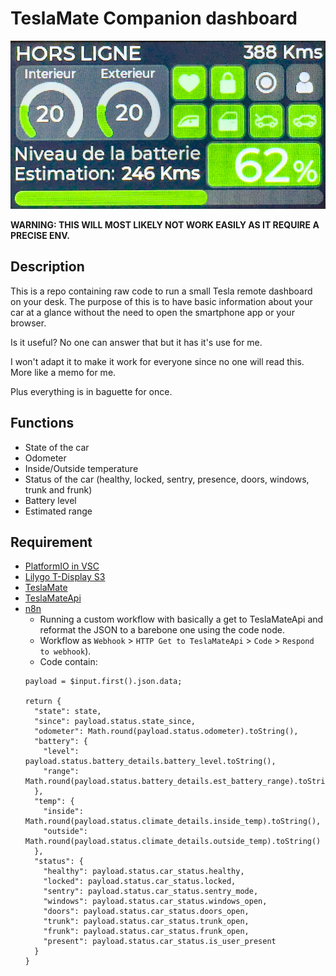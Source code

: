 # TeslaMate Companion dashboard

![image](img/img.png)

**WARNING: THIS WILL MOST LIKELY NOT WORK EASILY AS IT REQUIRE A PRECISE ENV.**

## Description
This is a repo containing raw code to run a small Tesla remote dashboard on your desk. The purpose of this is to have basic information about your car at a glance without the need to open the smartphone app or your browser.

Is it useful? No one can answer that but it has it's use for me.

I won't adapt it to make it work for everyone since no one will read this. More like a memo for me.

Plus everything is in baguette for once.

## Functions
- State of the car
- Odometer
- Inside/Outside temperature
- Status of the car (healthy, locked, sentry, presence, doors, windows, trunk and frunk)
- Battery level
- Estimated range

## Requirement
- [PlatformIO in VSC](https://platformio.org/)
- [Lilygo T-Display S3](https://www.lilygo.cc/products/t-display-s3)
- [TeslaMate](https://github.com/teslamate-org/teslamate)
- [TeslaMateApi](https://github.com/tobiasehlert/teslamateapi)
- [n8n](https://github.com/n8n-io/n8n)
  - Running a custom workflow with basically a get to TeslaMateApi and reformat the JSON to a barebone one using the code node.
  - Workflow as `Webhook` > `HTTP Get to TeslaMateApi` > `Code` > `Respond to webhook`).
  - Code contain:
  ```
  payload = $input.first().json.data;

  return {
    "state": state,
    "since": payload.status.state_since,
    "odometer": Math.round(payload.status.odometer).toString(),
    "battery": {
      "level": payload.status.battery_details.battery_level.toString(),
      "range": Math.round(payload.status.battery_details.est_battery_range).toString()
    },
    "temp": {
      "inside": Math.round(payload.status.climate_details.inside_temp).toString(),
      "outside": Math.round(payload.status.climate_details.outside_temp).toString()
    },
    "status": {
      "healthy": payload.status.car_status.healthy,
      "locked": payload.status.car_status.locked,
      "sentry": payload.status.car_status.sentry_mode,
      "windows": payload.status.car_status.windows_open,
      "doors": payload.status.car_status.doors_open,
      "trunk": payload.status.car_status.trunk_open,
      "frunk": payload.status.car_status.frunk_open,
      "present": payload.status.car_status.is_user_present
    }
  }
  ```